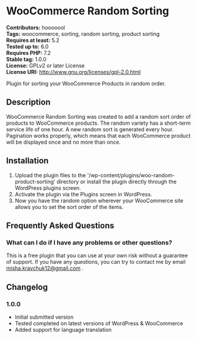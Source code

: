 # WooCommerce Random Sorting

**Contributors:** hooooool \
**Tags:** woocommerce, sorting, random sorting, product sorting \
**Requires at least:** 5.2 \
**Tested up to:** 6.0 \
**Requires PHP:** 7.2 \
**Stable tag:** 1.0.0 \
**License:** GPLv2 or later License \
**License URI:** http://www.gnu.org/licenses/gpl-2.0.html

Plugin for sorting your WooCommerce Products in random order. 

## Description

WooCommerce Random Sorting was created to add a random sort order of products to WooCommerce products. The random variety has a short-term service life of one hour. A new random sort is generated every hour. Pagination works properly, which means that each WooCommerce product will be displayed once and no more than once.

## Installation

1. Upload the plugin files to the \'/wp-content/plugins/woo-random-product-sorting\' directory or install the plugin directly through the WordPress plugins screen.
2. Activate the plugin via the Plugins screen in WordPress.
3. Now you have the random option wherever your WooCommerce site allows you to set the sort order of the items.

## Frequently Asked Questions

### What can I do if I have any problems or other questions?

This is a free plugin that you can use at your own risk without a guarantee of support. If you have any questions, you can try to contact me by email misha.kravchuk12@gmail.com .


## Changelog

### 1.0.0
* Initial submitted version
* Tested completed on latest versions of WordPress & WooCommerce
* Added support for language translation
